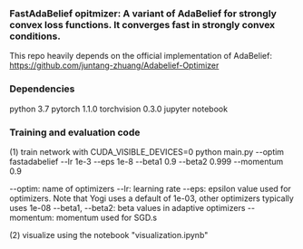 ### FastAdaBelief opitmizer: A variant of AdaBelief for strongly convex loss functions. It converges fast in strongly convex conditions.


 
This repo heavily depends on the official implementation of AdaBelief: https://github.com/juntang-zhuang/Adabelief-Optimizer



### Dependencies
python 3.7
pytorch 1.1.0
torchvision 0.3.0
jupyter notebook 

### Training and evaluation code

(1) train network with
CUDA_VISIBLE_DEVICES=0 python main.py --optim fastadabelief --lr 1e-3 --eps 1e-8 --beta1 0.9 --beta2 0.999 --momentum 0.9

--optim: name of optimizers 
--lr: learning rate
--eps: epsilon value used for optimizers. Note that Yogi uses a default of 1e-03, other optimizers typically uses 1e-08
--beta1, --beta2: beta values in adaptive optimizers
--momentum: momentum used for SGD.s

(2) visualize using the notebook "visualization.ipynb"


 
